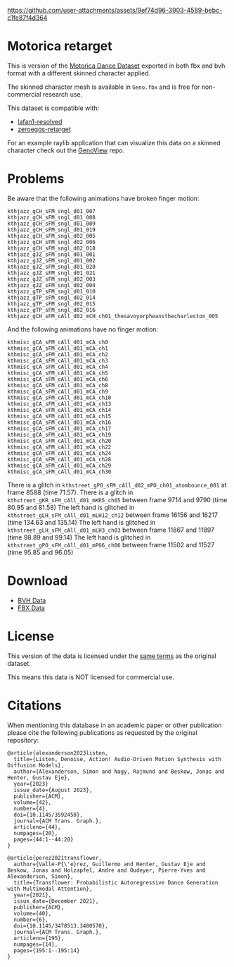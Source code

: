 


https://github.com/user-attachments/assets/9ef74d96-3903-4589-bebc-c1fe87f4d364


Motorica retarget
=================

This is version of the [Motorica Dance Dataset](https://github.com/simonalexanderson/MotoricaDanceDataset) exported in both fbx and bvh format with a different skinned character applied.

The skinned character mesh is available in `Geno.fbx` and is free for non-commercial research use.

This dataset is compatible with:

* [lafan1-resolved](https://github.com/orangeduck/lafan1-resolved)
* [zeroeggs-retarget](https://github.com/orangeduck/zeroeggs-retarget)

For an example raylib application that can visualize this data on a skinned character check out the [GenoView](https://github.com/orangeduck/GenoView) repo.

Problems
========

Be aware that the following animations have broken finger motion:

```
kthjazz_gCH_sFM_sngl_d01_007
kthjazz_gCH_sFM_sngl_d01_008
kthjazz_gCH_sFM_sngl_d01_009
kthjazz_gCH_sFM_sngl_d01_019
kthjazz_gCH_sFM_sngl_d02_005
kthjazz_gCH_sFM_sngl_d02_006
kthjazz_gCH_sFM_sngl_d02_018
kthjazz_gJZ_sFM_sngl_d01_001
kthjazz_gJZ_sFM_sngl_d01_002
kthjazz_gJZ_sFM_sngl_d01_020
kthjazz_gJZ_sFM_sngl_d01_021
kthjazz_gJZ_sFM_sngl_d02_003
kthjazz_gJZ_sFM_sngl_d02_004
kthjazz_gTP_sFM_sngl_d01_010
kthjazz_gTP_sFM_sngl_d02_014
kthjazz_gTP_sFM_sngl_d02_015
kthjazz_gTP_sFM_sngl_d02_016
kthjazz_gCH_sFM_cAll_d02_mCH_ch01_thesavoyorpheansthecharleston_005
```

And the following animations have no finger motion:

```
kthmisc_gCA_sFM_cAll_d01_mCA_ch0
kthmisc_gCA_sFM_cAll_d01_mCA_ch1
kthmisc_gCA_sFM_cAll_d01_mCA_ch2
kthmisc_gCA_sFM_cAll_d01_mCA_ch3
kthmisc_gCA_sFM_cAll_d01_mCA_ch4
kthmisc_gCA_sFM_cAll_d01_mCA_ch5
kthmisc_gCA_sFM_cAll_d01_mCA_ch6
kthmisc_gCA_sFM_cAll_d01_mCA_ch8
kthmisc_gCA_sFM_cAll_d01_mCA_ch9
kthmisc_gCA_sFM_cAll_d01_mCA_ch10
kthmisc_gCA_sFM_cAll_d01_mCA_ch13
kthmisc_gCA_sFM_cAll_d01_mCA_ch14
kthmisc_gCA_sFM_cAll_d01_mCA_ch15
kthmisc_gCA_sFM_cAll_d01_mCA_ch16
kthmisc_gCA_sFM_cAll_d01_mCA_ch17
kthmisc_gCA_sFM_cAll_d01_mCA_ch19
kthmisc_gCA_sFM_cAll_d01_mCA_ch20
kthmisc_gCA_sFM_cAll_d01_mCA_ch22
kthmisc_gCA_sFM_cAll_d01_mCA_ch24
kthmisc_gCA_sFM_cAll_d01_mCA_ch28
kthmisc_gCA_sFM_cAll_d01_mCA_ch29
kthmisc_gCA_sFM_cAll_d01_mCA_ch30
```
There is a glitch in `kthstreet_gPO_sFM_cAll_d02_mPO_ch01_atombounce_001` at frame 8588 (time 71.57).
There is a glitch in `kthstreet_gKR_sFM_cAll_d01_mKR5_ch05` between frame 9714 and 9790 (time 80.95 and 81.58)
The left hand is glitched in `kthstreet_gLH_sFM_cAll_d01_mLH12_ch12` between frame 16156 and 16217 (time 134.63 and 135.14)
The left hand is glitched in `kthstreet_gLH_sFM_cAll_d01_mLH3_ch03` between frame 11867 and 11897 (time 98.89 and 99.14)
The left hand is glitched in `kthstreet_gPO_sFM_cAll_d01_mPO6_ch06` between frame 11502 and 11527 (time 95.85 and 96.05)

Download
========

* [BVH Data](https://theorangeduck.com/media/uploads/Geno/motorica-retarget/bvh.zip)
* [FBX Data](https://theorangeduck.com/media/uploads/Geno/motorica-retarget/fbx.zip)

License
=======

This version of the data is licensed under the [same terms](https://github.com/simonalexanderson/MotoricaDanceDataset/blob/main/LICENSE.txt) as the original dataset.

This means this data is NOT licensed for commercial use.


Citations
=========

When mentioning this database in an academic paper or other publication please cite the following publications as requested by the original repository:

```
@article{alexanderson2023listen,
  title={Listen, Denoise, Action! Audio-Driven Motion Synthesis with Diffusion Models},
  author={Alexanderson, Simon and Nagy, Rajmund and Beskow, Jonas and Henter, Gustav Eje},
  year={2023}
  issue_date={August 2023},
  publisher={ACM},
  volume={42},
  number={4},
  doi={10.1145/3592458},
  journal={ACM Trans. Graph.},
  articleno={44},
  numpages={20},
  pages={44:1--44:20}
}

@article{perez2021transflower,
  author={Valle-P{\'e}rez, Guillermo and Henter, Gustav Eje and Beskow, Jonas and Holzapfel, Andre and Oudeyer, Pierre-Yves and Alexanderson, Simon},
  title={Transflower: Probabilistic Autoregressive Dance Generation with Multimodal Attention},
  year={2021},
  issue_date={December 2021},
  publisher={ACM},
  volume={40},
  number={6},
  doi={10.1145/3478513.3480570},
  journal={ACM Trans. Graph.},
  articleno={195},
  numpages={14},
  pages={195:1--195:14}
}
```
